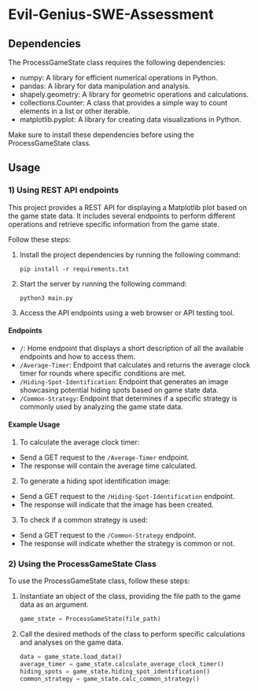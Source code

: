 # Evil-Genius-SWE-Assessment

## Dependencies

The ProcessGameState class requires the following dependencies:

- numpy: A library for efficient numerical operations in Python.
- pandas: A library for data manipulation and analysis.
- shapely.geometry: A library for geometric operations and calculations.
- collections.Counter: A class that provides a simple way to count elements in a list or other iterable.
- matplotlib.pyplot: A library for creating data visualizations in Python.

Make sure to install these dependencies before using the ProcessGameState class.

## Usage


### 1) Using REST API endpoints

This project provides a REST API for displaying a Matplotlib plot based on the game state data. It includes several endpoints to perform different operations and retrieve specific information from the game state.

Follow these steps:

1. Install the project dependencies by running the following command:

    ```terminal
    pip install -r requirements.txt
    ```

2. Start the server by running the following command:

    ```terminal
    python3 main.py
    ```

3. Access the API endpoints using a web browser or API testing tool.

#### Endpoints

- `/`: Home endpoint that displays a short description of all the available endpoints and how to access them.
- `/Average-Timer`: Endpoint that calculates and returns the average clock timer for rounds where specific conditions are met.
- `/Hiding-Spot-Identification`: Endpoint that generates an image showcasing potential hiding spots based on game state data.
- `/Common-Strategy`: Endpoint that determines if a specific strategy is commonly used by analyzing the game state data.

#### Example Usage

1. To calculate the average clock timer:
- Send a GET request to the `/Average-Timer` endpoint.
- The response will contain the average time calculated.

2. To generate a hiding spot identification image:
- Send a GET request to the `/Hiding-Spot-Identification` endpoint.
- The response will indicate that the image has been created.

3. To check if a common strategy is used:
- Send a GET request to the `/Common-Strategy` endpoint.
- The response will indicate whether the strategy is common or not.


### 2) Using the ProcessGameState Class

To use the ProcessGameState class, follow these steps:

1. Instantiate an object of the class, providing the file path to the game data as an argument.

    ```python
    game_state = ProcessGameState(file_path)
    ```

2. Call the desired methods of the class to perform specific calculations and analyses on the game data.

    ```python
    data = game_state.load_data()
    average_timer = game_state.calculate_average_clock_timer()
    hiding_spots = game_state.hiding_spot_identification()
    common_strategy = game_state.calc_common_strategy()
    ```


